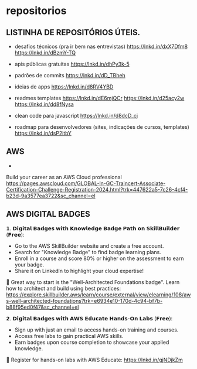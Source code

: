 # repositorios

## LISTINHA DE REPOSITÓRIOS ÚTEIS.

- desafios técnicos (pra ir bem nas entrevistas)
https://lnkd.in/dxX7Dfm8
https://lnkd.in/dBzmY-TQ

- apis públicas gratuitas
https://lnkd.in/dhPy3k-5

- padrões de commits
https://lnkd.in/dD_TBheh

- ideias de apps
https://lnkd.in/d8RV4YBD

- readmes templates
https://lnkd.in/dE6mjQCr
https://lnkd.in/d25acy2w
https://lnkd.in/dd8fNysa

- clean code para javascript
https://lnkd.in/d8dcD_cj

- roadmap para desenvolvedores (sites, indicações de cursos, templates)
https://lnkd.in/dsP2itbY


## AWS
- 
Build your career as an AWS Cloud professional
https://pages.awscloud.com/GLOBAL-ln-GC-Traincert-Associate-Certification-Challenge-Registration-2024.html?trk=447622a5-7c26-4cf4-b23d-9a3577ea3722&sc_channel=el


## AWS DIGITAL BADGES

𝟭. 𝗗𝗶𝗴𝗶𝘁𝗮𝗹 𝗕𝗮𝗱𝗴𝗲𝘀 𝘄𝗶𝘁𝗵 𝗞𝗻𝗼𝘄𝗹𝗲𝗱𝗴𝗲 𝗕𝗮𝗱𝗴𝗲 𝗣𝗮𝘁𝗵 𝗼𝗻 𝗦𝗸𝗶𝗹𝗹𝗕𝘂𝗶𝗹𝗱𝗲𝗿 (𝗙𝗿𝗲𝗲):

- Go to the AWS SkillBuilder website and create a free account.
- Search for "Knowledge Badge" to find badge learning plans.
- Enroll in a course and score 80% or higher on the assessment to earn your badge.
- Share it on LinkedIn to highlight your cloud expertise!

🔗 Great way to start is the "Well-Architected Foundations badge". 
    Learn how to architect and build using best practices: 
    https://explore.skillbuilder.aws/learn/course/external/view/elearning/108/aws-well-architected-foundations?trk=e6934e10-170d-4c94-bf7b-b88f95ed0f47&sc_channel=el


𝟮. 𝗗𝗶𝗴𝗶𝘁𝗮𝗹 𝗕𝗮𝗱𝗴𝗲𝘀 𝘄𝗶𝘁𝗵 𝗔𝗪𝗦 𝗘𝗱𝘂𝗰𝗮𝘁𝗲 𝗛𝗮𝗻𝗱𝘀-𝗢𝗻 𝗟𝗮𝗯𝘀 (𝗙𝗿𝗲𝗲):

- Sign up with just an email to access hands-on training and courses.
- Access free labs to gain practical AWS skills.
- Earn badges upon course completion to showcase your applied knowledge.

🔗 Register for hands-on labs with AWS Educate: https://lnkd.in/gjNDjkZm
